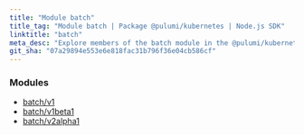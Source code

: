 ```yaml
---
title: "Module batch"
title_tag: "Module batch | Package @pulumi/kubernetes | Node.js SDK"
linktitle: "batch"
meta_desc: "Explore members of the batch module in the @pulumi/kubernetes package."
git_sha: "07a29894e553e6e818fac31b796f36e04cb586cf"
---
```


<!-- WARNING: this page was generated by a tool. Do not edit it by hand. -->
<!-- To change it, please see https://github.com/pulumi/docs/tree/master/tools/tscdocgen. -->


<h3>Modules</h3>
<ul class="api">
    <li><a href="v1/"><span class="symbol module"></span>batch/v1</a></li>
    <li><a href="v1beta1/"><span class="symbol module"></span>batch/v1beta1</a></li>
    <li><a href="v2alpha1/"><span class="symbol module"></span>batch/v2alpha1</a></li>
</ul>








